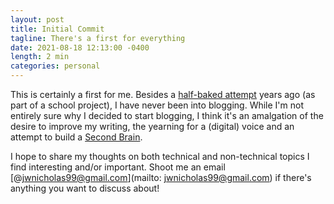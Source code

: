 ```yaml
---
layout: post
title: Initial Commit
tagline: There's a first for everything
date: 2021-08-18 12:13:00 -0400
length: 2 min
categories: personal
---
```


This is certainly a first for me. Besides a [half-baked attempt](http://jwnicholas99-hci.blogspot.com/) years ago (as part of a school project), I have never been into blogging. While I'm not entirely sure why I decided to start blogging, I think it's an amalgation of the desire to improve my writing, the yearning for a (digital) voice and an attempt to build a [Second Brain](https://maggieappleton.com/basb).

I hope to share my thoughts on both technical and non-technical topics I find interesting and/or important. Shoot me an email [@jwnicholas99@gmail.com](mailto: jwnicholas99@gmail.com) if there's anything you want to discuss about!
